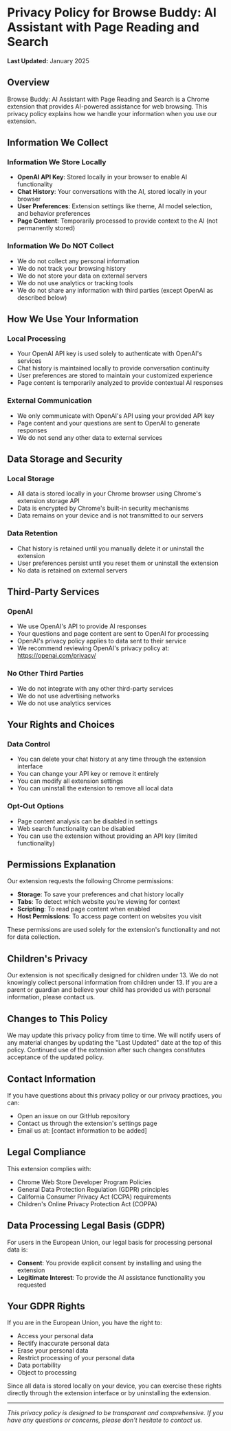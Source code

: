 # Privacy Policy for Browse Buddy: AI Assistant with Page Reading and Search

**Last Updated:** January 2025

## Overview

Browse Buddy: AI Assistant with Page Reading and Search is a Chrome extension that provides AI-powered assistance for web browsing. This privacy policy explains how we handle your information when you use our extension.

## Information We Collect

### Information We Store Locally
- **OpenAI API Key**: Stored locally in your browser to enable AI functionality
- **Chat History**: Your conversations with the AI, stored locally in your browser
- **User Preferences**: Extension settings like theme, AI model selection, and behavior preferences
- **Page Content**: Temporarily processed to provide context to the AI (not permanently stored)

### Information We Do NOT Collect
- We do not collect any personal information
- We do not track your browsing history
- We do not store your data on external servers
- We do not use analytics or tracking tools
- We do not share any information with third parties (except OpenAI as described below)

## How We Use Your Information

### Local Processing
- Your OpenAI API key is used solely to authenticate with OpenAI's services
- Chat history is maintained locally to provide conversation continuity
- User preferences are stored to maintain your customized experience
- Page content is temporarily analyzed to provide contextual AI responses

### External Communication
- We only communicate with OpenAI's API using your provided API key
- Page content and your questions are sent to OpenAI to generate responses
- We do not send any other data to external services

## Data Storage and Security

### Local Storage
- All data is stored locally in your Chrome browser using Chrome's extension storage API
- Data is encrypted by Chrome's built-in security mechanisms
- Data remains on your device and is not transmitted to our servers

### Data Retention
- Chat history is retained until you manually delete it or uninstall the extension
- User preferences persist until you reset them or uninstall the extension
- No data is retained on external servers

## Third-Party Services

### OpenAI
- We use OpenAI's API to provide AI responses
- Your questions and page content are sent to OpenAI for processing
- OpenAI's privacy policy applies to data sent to their service
- We recommend reviewing OpenAI's privacy policy at: https://openai.com/privacy/

### No Other Third Parties
- We do not integrate with any other third-party services
- We do not use advertising networks
- We do not use analytics services

## Your Rights and Choices

### Data Control
- You can delete your chat history at any time through the extension interface
- You can change your API key or remove it entirely
- You can modify all extension settings
- You can uninstall the extension to remove all local data

### Opt-Out Options
- Page content analysis can be disabled in settings
- Web search functionality can be disabled
- You can use the extension without providing an API key (limited functionality)

## Permissions Explanation

Our extension requests the following Chrome permissions:

- **Storage**: To save your preferences and chat history locally
- **Tabs**: To detect which website you're viewing for context
- **Scripting**: To read page content when enabled
- **Host Permissions**: To access page content on websites you visit

These permissions are used solely for the extension's functionality and not for data collection.

## Children's Privacy

Our extension is not specifically designed for children under 13. We do not knowingly collect personal information from children under 13. If you are a parent or guardian and believe your child has provided us with personal information, please contact us.

## Changes to This Policy

We may update this privacy policy from time to time. We will notify users of any material changes by updating the "Last Updated" date at the top of this policy. Continued use of the extension after such changes constitutes acceptance of the updated policy.

## Contact Information

If you have questions about this privacy policy or our privacy practices, you can:

- Open an issue on our GitHub repository
- Contact us through the extension's settings page
- Email us at: [contact information to be added]

## Legal Compliance

This extension complies with:
- Chrome Web Store Developer Program Policies
- General Data Protection Regulation (GDPR) principles
- California Consumer Privacy Act (CCPA) requirements
- Children's Online Privacy Protection Act (COPPA)

## Data Processing Legal Basis (GDPR)

For users in the European Union, our legal basis for processing personal data is:
- **Consent**: You provide explicit consent by installing and using the extension
- **Legitimate Interest**: To provide the AI assistance functionality you requested

## Your GDPR Rights

If you are in the European Union, you have the right to:
- Access your personal data
- Rectify inaccurate personal data
- Erase your personal data
- Restrict processing of your personal data
- Data portability
- Object to processing

Since all data is stored locally on your device, you can exercise these rights directly through the extension interface or by uninstalling the extension.

---

*This privacy policy is designed to be transparent and comprehensive. If you have any questions or concerns, please don't hesitate to contact us.* 
